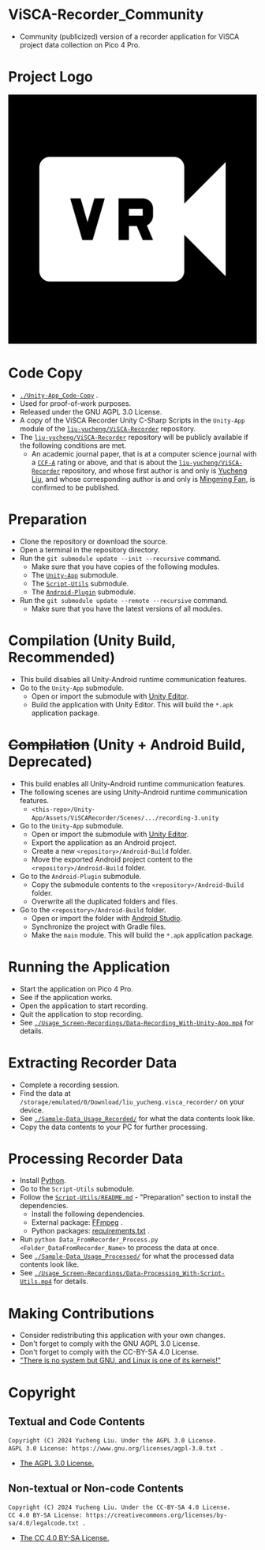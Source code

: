 # ViSCA-Recorder_Community

- Community (publicized) version of a recorder application for ViSCA project data collection on Pico 4 Pro.

# Project Logo

![](./README_Assets/visca-recorder-logo.svg)

# Code Copy

- [`./Unity-App_Code-Copy`](./Unity-App_Code-Copy) .
- Used for proof-of-work purposes.
- Released under the GNU AGPL 3.0 License.
- A copy of the ViSCA Recorder Unity C-Sharp Scripts in the `Unity-App` module of the [`liu-yucheng/ViSCA-Recorder`](https://github.com/liu-yucheng/ViSCA-Recorder) repository.
- The [`liu-yucheng/ViSCA-Recorder`](https://github.com/liu-yucheng/ViSCA-Recorder) repository will be publicly available if the following conditions are met.
  - An academic journal paper, that is at a computer science journal with a [`CCF-A`](https://www.ccf.org.cn/en/Bulletin/2019-05-13/663884.shtml) rating or above, and that is about the [`liu-yucheng/ViSCA-Recorder`](https://github.com/liu-yucheng/ViSCA-Recorder) repository, and whose first author is and only is [Yucheng Liu](https://orcid.org/0000-0002-5322-3983), and whose corresponding author is and only is [Mingming Fan](https://orcid.org/0000-0002-0356-4712), is confirmed to be published.

# Preparation

- Clone the repository or download the source.
- Open a terminal in the repository directory.
- Run the `git submodule update --init --recursive` command.
  - Make sure that you have copies of the following modules.
  - The [`Unity-App`](https://github.com/liu-yucheng/ViSCARecorder.GitHub-Repo) submodule.
  - The [`Script-Utils`](https://github.com/liu-yucheng/ViSCA-Recorder-Utils) submodule.
  - The [`Android-Plugin`](https://github.com/liu-yucheng/liu_yucheng.visca_recorder_android) submodule.
- Run the `git submodule update --remote --recursive` command.
  - Make sure that you have the latest versions of all modules.

# Compilation (Unity Build, Recommended)

- This build disables all Unity-Android runtime communication features.
- Go to the `Unity-App` submodule.
  - Open or import the submodule with [Unity Editor](https://unity.com/download).
  - Build the application with Unity Editor. This will build the `*.apk` application package.

# ~~Compilation~~ (Unity + Android Build, Deprecated)

- This build enables all Unity-Android runtime communication features.
- The following scenes are using Unity-Android runtime communication features.
  - `<this-repo>/Unity-App/Assets/ViSCARecorder/Scenes/.../recording-3.unity`
- Go to the `Unity-App` submodule.
  - Open or import the submodule with [Unity Editor](https://unity.com/download).
  - Export the application as an Android project.
  - Create a new `<repository>/Android-Build` folder.
  - Move the exported Android project content to the `<repository>/Android-Build` folder.
- Go to the `Android-Plugin` submodule.
  - Copy the submodule contents to the `<repository>/Android-Build` folder.
  - Overwrite all the duplicated folders and files.
- Go to the `<repository>/Android-Build` folder.
  - Open or import the folder with [Android Studio](https://developer.android.com/studio).
  - Synchronize the project with Gradle files.
  - Make the `main` module. This will build the `*.apk` application package.

# Running the Application

- Start the application on Pico 4 Pro.
- See if the application works.
- Open the application to start recording.
- Quit the application to stop recording.
- See [`./Usage_Screen-Recordings/Data-Recording_With-Unity-App.mp4`](./Usage_Screen-Recordings/Data-Recording_With-Unity-App.mp4) for details.

# Extracting Recorder Data

- Complete a recording session.
- Find the data at `/storage/emulated/0/Download/liu_yucheng.visca_recorder/` on your device.
- See [`./Sample-Data_Usage_Recorded/`](./Sample-Data_Usage_Recorded/) for what the data contents look like.
- Copy the data contents to your PC for further processing.

# Processing Recorder Data

- Install [Python](https://www.python.org/downloads/).
- Go to the `Script-Utils` submodule.
- Follow the [`Script-Utils/README.md`](./Script-Utils/README.md) - "Preparation" section to install the dependencies.
  - Install the following dependencies.
  - External package: [FFmpeg](https://ffmpeg.org/download.html) .
  - Python packages: [requirements.txt](./Script-Utils/requirements.txt) .
- Run `python Data_FromRecorder_Process.py <Folder_DataFromRecorder_Name>` to process the data at once.
- See [`./Sample-Data_Usage_Processed/`](./Sample-Data_Usage_Processed/) for what the processed data contents look like.
- See [`./Usage_Screen-Recordings/Data-Processing_With-Script-Utils.mp4`](./Usage_Screen-Recordings/Data-Processing_With-Script-Utils.mp4) for details.

# Making Contributions

- Consider redistributing this application with your own changes.
- Don't forget to comply with the GNU AGPL 3.0 License.
- Don't forget to comply with the CC-BY-SA 4.0 License.
- ["There is no system but GNU, and Linux is one of its kernels!"](https://www.gnu.org/fun/humor.html)

# Copyright

## Textual and Code Contents

```
Copyright (C) 2024 Yucheng Liu. Under the AGPL 3.0 License.
AGPL 3.0 License: https://www.gnu.org/licenses/agpl-3.0.txt .
```

- [The AGPL 3.0 License.](./license)

## Non-textual or Non-code Contents

```
Copyright (C) 2024 Yucheng Liu. Under the CC-BY-SA 4.0 License.
CC 4.0 BY-SA License: https://creativecommons.org/licenses/by-sa/4.0/legalcode.txt .
```

- [The CC 4.0 BY-SA License.](./license-2)
